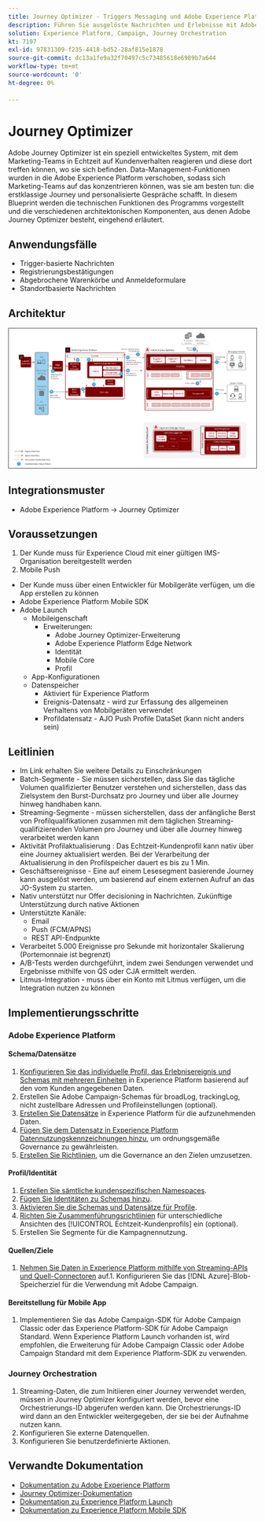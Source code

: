 ```yaml
---
title: Journey Optimizer - Triggers Messaging und Adobe Experience Platform-Blueprint
description: Führen Sie ausgelöste Nachrichten und Erlebnisse mit Adobe Experience Platform als Zentrale für gestreamte Daten, Kundenprofile und Segmentierung aus.
solution: Experience Platform, Campaign, Journey Orchestration
kt: 7197
exl-id: 97831309-f235-4418-bd52-28af815e1878
source-git-commit: dc13a1fe9a32f70497c5c73485618e6989b7a644
workflow-type: tm+mt
source-wordcount: '0'
ht-degree: 0%

---
```


# Journey Optimizer

Adobe Journey Optimizer ist ein speziell entwickeltes System, mit dem Marketing-Teams in Echtzeit auf Kundenverhalten reagieren und diese dort treffen können, wo sie sich befinden. Data-Management-Funktionen wurden in die Adobe Experience Platform verschoben, sodass sich Marketing-Teams auf das konzentrieren können, was sie am besten tun: die erstklassige Journey und personalisierte Gespräche schafft.  In diesem Blueprint werden die technischen Funktionen des Programms vorgestellt und die verschiedenen architektonischen Komponenten, aus denen Adobe Journey Optimizer besteht, eingehend erläutert.

## Anwendungsfälle

* Trigger-basierte Nachrichten
* Registrierungsbestätigungen
* Abgebrochene Warenkörbe und Anmeldeformulare
* Standortbasierte Nachrichten

## Architektur

<img src="assets/journey-optimizer.png" alt="Referenzarchitektur für Blueprint „Trigger-basiertes Messaging und Adobe Experience Platform“" style="border:1px solid #4a4a4a" />

## Integrationsmuster

* Adobe Experience Platform -> Journey Optimizer

## Voraussetzungen

1. Der Kunde muss für Experience Cloud mit einer gültigen IMS-Organisation bereitgestellt werden
1. Mobile Push

* Der Kunde muss über einen Entwickler für Mobilgeräte verfügen, um die App erstellen zu können
* Adobe Experience Platform Mobile SDK
* Adobe Launch
   * Mobileigenschaft
      * Erweiterungen:
         * Adobe Journey Optimizer-Erweiterung
         * Adobe Experience Platform Edge Network
         * Identität
         * Mobile Core
         * Profil
   * App-Konfigurationen
   * Datenspeicher
      * Aktiviert für Experience Platform
      * Ereignis-Datensatz - wird zur Erfassung des allgemeinen Verhaltens von Mobilgeräten verwendet
      * Profildatensatz - AJO Push Profile DataSet (kann nicht anders sein)

## Leitlinien

* Im Link erhalten Sie weitere Details zu Einschränkungen
* Batch-Segmente - Sie müssen sicherstellen, dass Sie das tägliche Volumen qualifizierter Benutzer verstehen und sicherstellen, dass das Zielsystem den Burst-Durchsatz pro Journey und über alle Journey hinweg handhaben kann.
* Streaming-Segmente - müssen sicherstellen, dass der anfängliche Berst von Profilqualifikationen zusammen mit dem täglichen Streaming-qualifizierenden Volumen pro Journey und über alle Journey hinweg verarbeitet werden kann
* Aktivität Profilaktualisierung : Das Echtzeit-Kundenprofil kann nativ über eine Journey aktualisiert werden.  Bei der Verarbeitung der Aktualisierung in den Profilspeicher dauert es bis zu 1 Min.
* Geschäftsereignisse - Eine auf einem Lesesegment basierende Journey kann ausgelöst werden, um basierend auf einem externen Aufruf an das JO-System zu starten.
* Nativ unterstützt nur Offer decisioning in Nachrichten. Zukünftige Unterstützung durch native Aktionen
* Unterstützte Kanäle:
   * Email
   * Push (FCM/APNS)
   * REST API-Endpunkte
* Verarbeitet 5.000 Ereignisse pro Sekunde mit horizontaler Skalierung (Portemonnaie ist begrenzt)
* A/B-Tests werden durchgeführt, indem zwei Sendungen verwendet und Ergebnisse mithilfe von QS oder CJA ermittelt werden.
* Litmus-Integration - muss über ein Konto mit Litmus verfügen, um die Integration nutzen zu können

## Implementierungsschritte

### Adobe Experience Platform

#### Schema/Datensätze

1. [Konfigurieren Sie das individuelle Profil, das Erlebnisereignis und Schemas mit mehreren Einheiten](https://experienceleague.adobe.com/docs/platform-learn/tutorials/schemas/create-a-schema.html?lang=de) in Experience Platform basierend auf den vom Kunden angegebenen Daten.
1. Erstellen Sie Adobe Campaign-Schemas für broadLog, trackingLog, nicht zustellbare Adressen und Profileinstellungen (optional).
1. [Erstellen Sie Datensätze](https://experienceleague.adobe.com/docs/platform-learn/tutorials/data-ingestion/create-datasets-and-ingest-data.html?lang=de) in Experience Platform für die aufzunehmenden Daten.
1. [Fügen Sie dem Datensatz in Experience Platform Datennutzungskennzeichnungen hinzu](https://experienceleague.adobe.com/docs/platform-learn/tutorials/data-governance/classify-data-using-governance-labels.html?lang=de), um ordnungsgemäße Governance zu gewährleisten.
1. [Erstellen Sie Richtlinien](https://experienceleague.adobe.com/docs/platform-learn/tutorials/data-governance/create-data-usage-policies.html?lang=de), um die Governance an den Zielen umzusetzen.

#### Profil/Identität

1. [Erstellen Sie sämtliche kundenspezifischen Namespaces](https://experienceleague.adobe.com/docs/platform-learn/tutorials/identities/label-ingest-and-verify-identity-data.html?lang=de).
1. [Fügen Sie Identitäten zu Schemas hinzu](https://experienceleague.adobe.com/docs/platform-learn/tutorials/identities/label-ingest-and-verify-identity-data.html).
1. [Aktivieren Sie die Schemas und Datensätze für Profile](https://experienceleague.adobe.com/docs/platform-learn/tutorials/profiles/bring-data-into-the-real-time-customer-profile.html?lang=de).
1. [Richten Sie Zusammenführungsrichtlinien](https://experienceleague.adobe.com/docs/platform-learn/tutorials/profiles/create-merge-policies.html?lang=de) für unterschiedliche Ansichten des [!UICONTROL Echtzeit-Kundenprofils] ein (optional).
1. Erstellen Sie Segmente für die Kampagnennutzung.

#### Quellen/Ziele

1. [Nehmen Sie Daten in Experience Platform mithilfe von Streaming-APIs und Quell-Connectoren](https://experienceleague.adobe.com/?recommended=ExperiencePlatform-D-1-2020.1.dataingestion&amp;lang=de) auf.1. Konfigurieren Sie das [!DNL Azure]-Blob-Speicherziel für die Verwendung mit Adobe Campaign.

#### Bereitstellung für Mobile App

1. Implementieren Sie das Adobe Campaign-SDK für Adobe Campaign Classic oder das Experience Platform-SDK für Adobe Campaign Standard. Wenn Experience Platform Launch vorhanden ist, wird empfohlen, die Erweiterung für Adobe Campaign Classic oder Adobe Campaign Standard mit dem Experience Platform-SDK zu verwenden.


### Journey Orchestration

1. Streaming-Daten, die zum Initiieren einer Journey verwendet werden, müssen in Journey Optimizer konfiguriert werden, bevor eine Orchestrierungs-ID abgerufen werden kann. Die Orchestrierungs-ID wird dann an den Entwickler weitergegeben, der sie bei der Aufnahme nutzen kann.
1. Konfigurieren Sie externe Datenquellen.
1. Konfigurieren Sie benutzerdefinierte Aktionen.

## Verwandte Dokumentation

* [Dokumentation zu Adobe Experience Platform](https://experienceleague.adobe.com/docs/experience-platform.html?lang=de)
* [Journey Optimizer-Dokumentation](https://experienceleague.adobe.com/docs/journey-orchestration.html?lang=de)
* [Dokumentation zu Experience Platform Launch](https://experienceleague.adobe.com/docs/launch.html?lang=de)
* [Dokumentation zu Experience Platform Mobile SDK](https://experienceleague.adobe.com/docs/mobile.html?lang=de)
